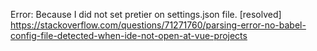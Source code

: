 Error: Because I did not set pretier on settings.json file.
[resolved]
    https://stackoverflow.com/questions/71271760/parsing-error-no-babel-config-file-detected-when-ide-not-open-at-vue-projects

